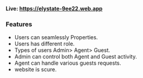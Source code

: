 #### Live: https://elystate-9ee22.web.app

### Features

- Users can seamlessly Properties.
- Users has different role. 
- Types of users Admin> Agent> Guest.
- Admin can control both Agent and Guest activity.
- Agent can handle various guests requests.
- website is scure.

